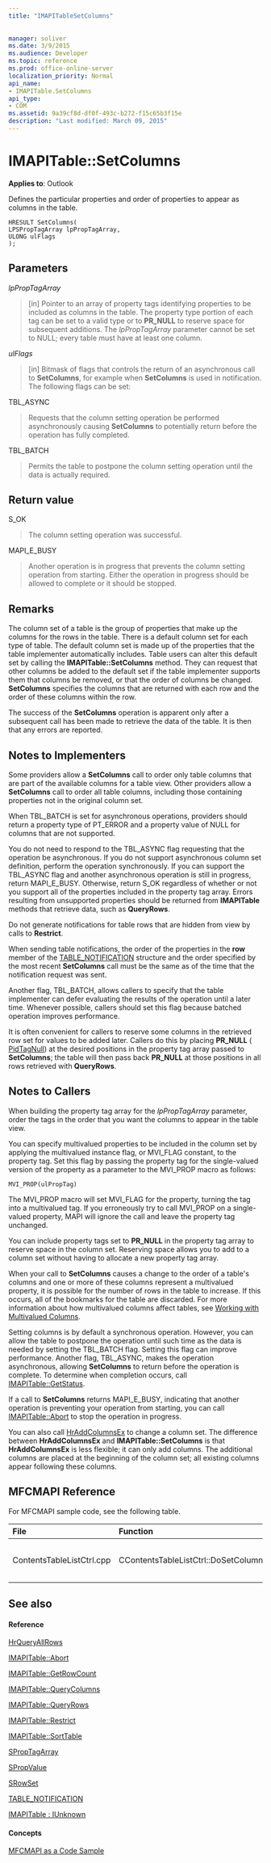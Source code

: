 ```yaml
---
title: "IMAPITableSetColumns"
 
 
manager: soliver
ms.date: 3/9/2015
ms.audience: Developer
ms.topic: reference
ms.prod: office-online-server
localization_priority: Normal
api_name:
- IMAPITable.SetColumns
api_type:
- COM
ms.assetid: 9a39cf8d-df0f-493c-b272-f15c65b3f15e
description: "Last modified: March 09, 2015"
---
```


# IMAPITable::SetColumns

  
  
**Applies to**: Outlook 
  
Defines the particular properties and order of properties to appear as columns in the table.
  
```
HRESULT SetColumns(
LPSPropTagArray lpPropTagArray,
ULONG ulFlags
);
```

## Parameters

 _lpPropTagArray_
  
> [in] Pointer to an array of property tags identifying properties to be included as columns in the table. The property type portion of each tag can be set to a valid type or to **PR_NULL** to reserve space for subsequent additions. The  _lpPropTagArray_ parameter cannot be set to NULL; every table must have at least one column. 
    
 _ulFlags_
  
> [in] Bitmask of flags that controls the return of an asynchronous call to **SetColumns**, for example when **SetColumns** is used in notification. The following flags can be set: 
    
TBL_ASYNC 
  
> Requests that the column setting operation be performed asynchronously causing **SetColumns** to potentially return before the operation has fully completed. 
    
TBL_BATCH 
  
> Permits the table to postpone the column setting operation until the data is actually required.
    
## Return value

S_OK 
  
> The column setting operation was successful.
    
MAPI_E_BUSY 
  
> Another operation is in progress that prevents the column setting operation from starting. Either the operation in progress should be allowed to complete or it should be stopped.
    
## Remarks

The column set of a table is the group of properties that make up the columns for the rows in the table. There is a default column set for each type of table. The default column set is made up of the properties that the table implementer automatically includes. Table users can alter this default set by calling the **IMAPITable::SetColumns** method. They can request that other columns be added to the default set if the table implementer supports them that columns be removed, or that the order of columns be changed. **SetColumns** specifies the columns that are returned with each row and the order of these columns within the row. 
  
The success of the **SetColumns** operation is apparent only after a subsequent call has been made to retrieve the data of the table. It is then that any errors are reported. 
  
## Notes to Implementers

Some providers allow a **SetColumns** call to order only table columns that are part of the available columns for a table view. Other providers allow a **SetColumns** call to order all table columns, including those containing properties not in the original column set. 
  
When TBL_BATCH is set for asynchronous operations, providers should return a property type of PT_ERROR and a property value of NULL for columns that are not supported.
  
You do not need to respond to the TBL_ASYNC flag requesting that the operation be asynchronous. If you do not support asynchronous column set definition, perform the operation synchronously. If you can support the TBL_ASYNC flag and another asynchronous operation is still in progress, return MAPI_E_BUSY. Otherwise, return S_OK regardless of whether or not you support all of the properties included in the property tag array. Errors resulting from unsupported properties should be returned from **IMAPITable** methods that retrieve data, such as **QueryRows**. 
  
Do not generate notifications for table rows that are hidden from view by calls to **Restrict**. 
  
When sending table notifications, the order of the properties in the **row** member of the [TABLE_NOTIFICATION](table_notification.md) structure and the order specified by the most recent **SetColumns** call must be the same as of the time that the notification request was sent. 
  
Another flag, TBL_BATCH, allows callers to specify that the table implementer can defer evaluating the results of the operation until a later time. Whenever possible, callers should set this flag because batched operation improves performance.
  
It is often convenient for callers to reserve some columns in the retrieved row set for values to be added later. Callers do this by placing **PR_NULL** ( [PidTagNull](pidtagnull-canonical-property.md)) at the desired positions in the property tag array passed to **SetColumns**; the table will then pass back **PR_NULL** at those positions in all rows retrieved with **QueryRows**.
  
## Notes to Callers

When building the property tag array for the  _lpPropTagArray_ parameter, order the tags in the order that you want the columns to appear in the table view. 
  
You can specify multivalued properties to be included in the column set by applying the multivalued instance flag, or MVI_FLAG constant, to the property tag. Set this flag by passing the property tag for the single-valued version of the property as a parameter to the MVI_PROP macro as follows:
  
```
MVI_PROP(ulPropTag)

```

The MVI_PROP macro will set MVI_FLAG for the property, turning the tag into a multivalued tag. If you erroneously try to call MVI_PROP on a single-valued property, MAPI will ignore the call and leave the property tag unchanged. 
  
You can include property tags set to **PR_NULL** in the property tag array to reserve space in the column set. Reserving space allows you to add to a column set without having to allocate a new property tag array. 
  
When your call to **SetColumns** causes a change to the order of a table's columns and one or more of these columns represent a multivalued property, it is possible for the number of rows in the table to increase. If this occurs, all of the bookmarks for the table are discarded. For more information about how multivalued columns affect tables, see [Working with Multivalued Columns](working-with-multivalued-columns.md).
  
Setting columns is by default a synchronous operation. However, you can allow the table to postpone the operation until such time as the data is needed by setting the TBL_BATCH flag. Setting this flag can improve performance. Another flag, TBL_ASYNC, makes the operation asynchronous, allowing **SetColumns** to return before the operation is complete. To determine when completion occurs, call [IMAPITable::GetStatus](imapitable-getstatus.md).
  
If a call to **SetColumns** returns MAPI_E_BUSY, indicating that another operation is preventing your operation from starting, you can call [IMAPITable::Abort](imapitable-abort.md) to stop the operation in progress. 
  
You can also call [HrAddColumnsEx](hraddcolumnsex.md) to change a column set. The difference between **HrAddColumnsEx** and **IMAPITable::SetColumns** is that **HrAddColumnsEx** is less flexible; it can only add columns. The additional columns are placed at the beginning of the column set; all existing columns appear following these columns. 
  
## MFCMAPI Reference

For MFCMAPI sample code, see the following table.
  
|**File**|**Function**|**Comment**|
|:-----|:-----|:-----|
|ContentsTableListCtrl.cpp  <br/> |CContentsTableListCtrl::DoSetColumns  <br/> |MFCMAPI uses the **IMAPITable::SetColumns** method to set the desired columns for the table.  <br/> |
   
## See also

#### Reference

[HrQueryAllRows](hrqueryallrows.md)
  
[IMAPITable::Abort](imapitable-abort.md)
  
[IMAPITable::GetRowCount](imapitable-getrowcount.md)
  
[IMAPITable::QueryColumns](imapitable-querycolumns.md)
  
[IMAPITable::QueryRows](imapitable-queryrows.md)
  
[IMAPITable::Restrict](imapitable-restrict.md)
  
[IMAPITable::SortTable](imapitable-sorttable.md)
  
[SPropTagArray](sproptagarray.md)
  
[SPropValue](spropvalue.md)
  
[SRowSet](srowset.md)
  
[TABLE_NOTIFICATION](table_notification.md)
  
[IMAPITable : IUnknown](imapitableiunknown.md)
#### Concepts

[MFCMAPI as a Code Sample](mfcmapi-as-a-code-sample.md)


